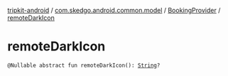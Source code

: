 [tripkit-android](../../index.md) / [com.skedgo.android.common.model](../index.md) / [BookingProvider](index.md) / [remoteDarkIcon](./remote-dark-icon.md)

# remoteDarkIcon

`@Nullable abstract fun remoteDarkIcon(): `[`String`](https://kotlinlang.org/api/latest/jvm/stdlib/kotlin/-string/index.html)`?`
